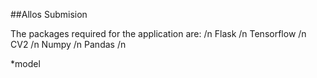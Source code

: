 ##Allos Submision

The packages required for the application are: /n
Flask /n
Tensorflow /n
CV2 /n
Numpy /n
Pandas /n

*model
